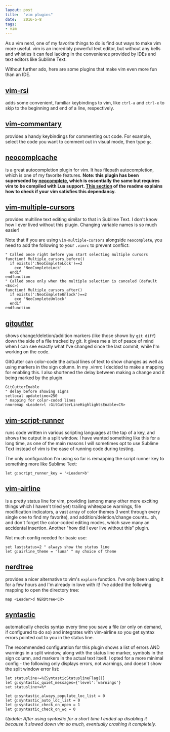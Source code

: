 ```yaml
---
layout: post
title:  "vim plugins"
date:   2016-5-8
tags:
- vim
---
```

As a vim nerd, one of my favorite things to do is find out ways to make vim more useful. vim is an incredibly powerful text editor, but without any bells and whistles it can feel lacking in  <!--break--> the convenience provided by IDEs and text editors like Sublime Text.

Without further ado, here are some plugins that make vim even more fun than an IDE.


## [vim-rsi](https://github.com/tpope/vim-rsi)
adds some convenient, familiar keybindings to vim, like `ctrl-a` and `ctrl-e` to skip to the beginning and end of a line, respectively.


## [vim-commentary](https://github.com/tpope/vim-commentary)
provides a handy keybindings for commenting out code. For example, select the code you want to comment out in visual mode, then type `gc`.


## [neocomplcache](https://github.com/Shougo/neocomplcache.vim)
is a great autocompletion plugin for vim. It has filepath autocompletion, which is one of my favorite features. __Note: this plugin has been superseded by [neocomplete](https://github.com/Shougo/neocomplete.vim), which is essentially the same but requires vim to be compiled with Lua support. [This section](https://github.com/Shougo/neocomplete.vim#requirements) of the readme explains how to check if your vim satisfies this dependancy.__


## [vim-multiple-cursors](https://github.com/terryma/vim-multiple-cursors)
provides multiline text editing similar to that in Sublime Text. I don't know how I ever lived without this plugin. Changing variable names is so much easier!

Note that if you are using `vim-multiple-cursors` alongside `neocomplete`, you need to add the following to your `.vimrc` to prevent conflict:

    " Called once right before you start selecting multiple cursors
    function! Multiple_cursors_before()
      if exists(':NeoCompleteLock')==2
        exe 'NeoCompleteLock'
      endif
    endfunction
    " Called once only when the multiple selection is canceled (default <Esc>)
    function! Multiple_cursors_after()
      if exists(':NeoCompleteUnlock')==2
        exe 'NeoCompleteUnlock'
      endif
    endfunction


## [gitgutter](https://github.com/airblade/vim-gitgutter)
shows change/deletion/addition markers (like those shown by `git diff`) down the side of a file tracked by git. It gives me a lot of peace of mind when I can see exactly what I've changed since the last commit, while I'm working on the code.

GitGutter can color-code the actual lines of text to show changes as well as using markers in the sign column. In my .vimrc I decided to make a mapping for enabling this. I also shortened the delay between making a change and it being marked by the plugin.

	GitGutterEnable
 	" delay before showing signs
	setlocal updatetime=250
 	" mapping for color-coded lines
	nnoremap <Leader>l :GitGutterLineHighlightsEnable<CR>


## [vim-script-runner](https://github.com/ironcamel/vim-script-runner)
runs code written in various scripting languages at the tap of a key, and shows the output in a split window. I have wanted something like this for a long time, as one of the main reasons I will sometimes opt to use Sublime Text instead of vim is the ease of running code during testing.

The only configuration I'm using so far is remapping the script runner key to something more like Sublime Text:

	let g:script_runner_key = '<Leader>b'


## [vim-airline](https://github.com/vim-airline/vim-airline)
is a pretty status line for vim, providing (among many other more exciting things which I haven't tried yet) trailing whitespace warnings, file modification indicators, a vast array of color themes (I went through every single one to find my favorite), and addition/deletion/change counts...oh, and don't forget the color-coded editing modes, which save many an accidental insertion. Another "how did I ever live without this" plugin.

Not much config needed for basic use:

	set laststatus=2 " always show the status line
	let g:airline_theme = 'luna' " my choice of theme


## [nerdtree](https://github.com/scrooloose/nerdtree)
provides a nicer alternative to vim's `explore` function. I've only been using it for a few hours and I'm already in love with it! I've added the following mapping to open the directory tree:

    map <Leader>d NERDtree<CR>


## [syntastic](https://github.com/scrooloose/syntastic)
automatically checks syntax every time you save a file (or only on demand, if configured to do so) and integrates with vim-airline so you get syntax errors pointed out to you in the status line.

The recommended configuration for this plugin shows a list of errors AND warnings in a split window, along with the status line marker, symbols in the sign column, and markers in the actual text itself.
I opted for a more minimal config - the following only displays errors, not warnings, and doesn't show the split window error list:

	let statusline+=%{SyntasticStatuslineFlag()}
	let g:syntastic_quiet_messages={'level':'warnings'}
	set statusline+=%*

	let g:syntastic_always_populate_loc_list = 0
	let g:syntastic_auto_loc_list = 0
	let g:syntastic_check_on_open = 1
	let g:syntastic_check_on_wq = 0

_Update: After using syntastic for a short time I ended up disabling it because it slowed down vim so much, eventually crashing it completely._
